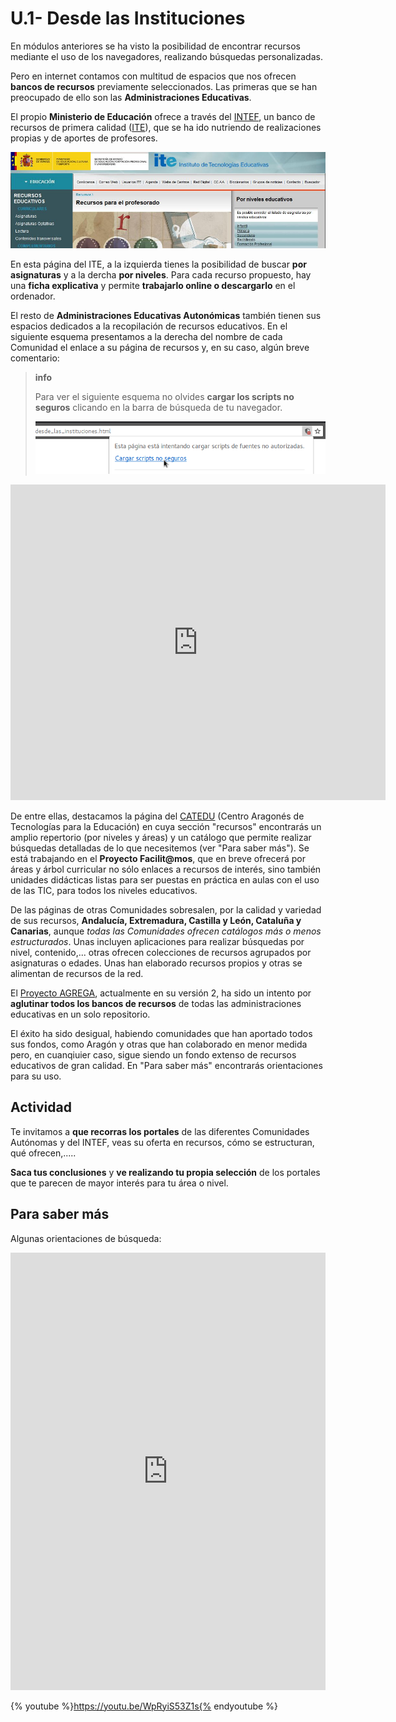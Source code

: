 # U.1- Desde las Instituciones

En módulos anteriores se ha visto la posibilidad de encontrar recursos mediante el uso de los navegadores, realizando búsquedas personalizadas.

Pero en internet contamos con multitud de espacios que nos ofrecen **bancos de recursos** previamente seleccionados. Las primeras que se han preocupado de ello son las **Administraciones Educativas**.

El propio **Ministerio de Educación** ofrece a través del [INTEF](http://www.ite.educacion.es/intef), un banco de recursos de primera calidad ([ITE](http://ntic.educacion.es/v5/web/profesores/)), que se ha ido nutriendo de realizaciones propias y de aportes de profesores.


[![ite](img/ite.JPG)](http://ntic.educacion.es/v5/web/profesores/)


En esta página del ITE, a la izquierda tienes la posibilidad de buscar **por asignaturas** y a la dercha **por niveles**. Para cada recurso propuesto, hay una **ficha explicativa** y permite **trabajarlo online o descargarlo** en el ordenador.

El resto de **Administraciones Educativas Autonómicas** también tienen sus espacios dedicados a la recopilación de recursos educativos. En el siguiente esquema presentamos a la derecha del nombre de cada Comunidad el enlace a su página de recursos y, en su caso, algún breve comentario:

>**info**
>
>Para ver el siguiente esquema no olvides **cargar los scripts no seguros** clicando en la barra de búsqueda de tu navegador.
>
>![](img/scrpits_no_seguros.png)

<iframe src="http://www.mindomo.com/view.htm?m=af917940a8c948b49c773fd83d28a9d8" frameborder="0" width="600" height="505" class="external-iframe"></iframe>

De entre ellas, destacamos la página del [CATEDU](http://catedu.es/webcatedu/) (Centro Aragonés de Tecnologías para la Educación) en cuya sección "recursos" encontrarás un amplio repertorio (por niveles y áreas) y un catálogo que permite realizar búsquedas detalladas de lo que necesitemos (ver "Para saber más"). Se está trabajando en el **Proyecto Facilit@mos**, que en breve ofrecerá por áreas y árbol curricular no sólo enlaces a recursos de interés, sino también unidades didácticas listas para ser puestas en práctica en aulas con el uso de las TIC, para todos los niveles educativos.

De las páginas de otras Comunidades sobresalen, por la calidad y variedad de sus recursos, **Andalucía, Extremadura, Castilla y León, Cataluña y Canarias**, aunque _todas las Comunidades ofrecen catálogos más o menos estructurados_. Unas incluyen aplicaciones para realizar búsquedas por nivel, contenido,... otras ofrecen colecciones de recursos agrupados por asignaturas o edades. Unas han elaborado recursos propios y otras se alimentan de recursos de la red.

El [Proyecto AGREGA](http://agrega.educacion.es/visualizadorcontenidos2/Portada/Portada.do), actualmente en su versión 2, ha sido un intento por **aglutinar todos los bancos de recursos** de todas las administraciones educativas en un solo repositorio.

El éxito ha sido desigual, habiendo comunidades que han aportado todos sus fondos, como Aragón y otras que han colaborado en menor medida pero, en cuanqiuier caso, sigue siendo un fondo extenso de recursos educativos de gran calidad. En "Para saber más" encontrarás orientaciones para su uso.

## Actividad

Te invitamos a **que recorras los portales** de las diferentes Comunidades Autónomas y del INTEF, veas su oferta en recursos, cómo se estructuran, qué ofrecen,.....

**Saca tus conclusiones** y **ve realizando tu propia selección** de los portales que te parecen de mayor interés para tu área o nivel.

## Para saber más

Algunas orientaciones de búsqueda:

<iframe src="https://docs.google.com/presentation/d/1NtXXKm_z4TCapy7hd2uOKAw-_4edseJcfK9QrzNvA-4/embed?start=false&amp;loop=true&amp;delayms=3000" frameborder="0" width="100%" height="700"></iframe>

{% youtube %}https://youtu.be/WpRyiS53Z1s{% endyoutube %}

